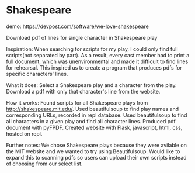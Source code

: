 # Shakespeare

demo: https://devpost.com/software/we-love-shakespeare

Download pdf of lines for single character in Shakespeare play

Inspiration:
When searching for scripts for my play, I could only find full scripts(not separated by part). As a result, every cast member had to print a full document, which was unenvironmental and made it difficult to find lines for rehearsal. This inspired us to create a program that produces pdfs for specific characters' lines. 

What it does:
Select a Shakespeare play and a character from the play. Download a pdf with only that character's line from the website. 

How it works: 
Found scripts for all Shakespeare plays from http://shakespeare.mit.edu/. Used beautifulsoup to find play names and corresponding URLs, recorded in repl database. 
Used beautifulsoup to find all characters in a given play and find all character lines. Produced pdf document with pyFPDF. Created website with Flask, javascript, html, css, hosted on repl. 

Further notes: 
We chose Shakespeare plays because they were avilable on the MIT website and we wanted to try using Beautifulsoup. Would like to expand this to scanning pdfs so users can upload their own scripts instead of choosing from our select list. 

